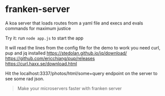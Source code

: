 # franken-server
A koa server that loads routes from a yaml file and execs and evals commands for maximum justice

Try it:
run `node app.js` to start the app

It will read the lines from the config file for the demo to work you need curl, pup and jq installed
https://stedolan.github.io/jq/download/  
https://github.com/ericchiang/pup/releases  
https://curl.haxx.se/download.html  

Hit the localhost:3337/photos/html/some+query endpoint on the server to see some rad json.

> Make your microservers faster with franken server
